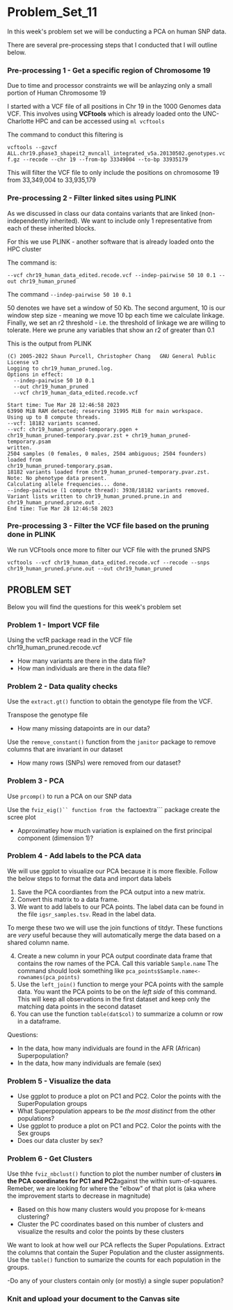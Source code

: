 # Problem_Set_11

In this week's problem set we will be conducting a PCA on human SNP data.

There are several pre-processing steps that I conducted that I will outline below. 

### Pre-processing 1 - Get a specific region of Chromosome 19

Due to time and processor constraints we will be anlayzing only a small portion of Human Chromosome 19 

I started with a VCF file of all positions in Chr 19 in the 1000 Genomes data VCF. This involves using **VCFtools** which is already loaded onto the UNC-Charlotte HPC and can be accessed using ```ml vcftools```

The command to conduct this filtering is

```vcftools --gzvcf ALL.chr19.phase3_shapeit2_mvncall_integrated_v5a.20130502.genotypes.vcf.gz --recode --chr 19 --from-bp 33349004 --to-bp 33935179```

This will filter the VCF file to only include the positions on chromosome 19 from 33,349,004 to 33,935,179


### Pre-processing 2 - Filter linked sites using PLINK

As we discussed in class our data contains variants that are linked (non-independently inherited). We want to include only 1 representative from each of these inherited blocks. 

For this we use PLINK - another software that is already loaded onto the HPC cluster 

The command is:

```--vcf chr19_human_data_edited.recode.vcf --indep-pairwise 50 10 0.1 --out chr19_human_pruned``` 

The command ```--indep-pairwise 50 10 0.1``` 

50 denotes we have set a window of 50 Kb. The second argument, 10 is our window step size - meaning we move 10 bp each time we calculate linkage. Finally, we set an r2 threshold - i.e. the threshold of linkage we are willing to tolerate. Here we prune any variables that show an r2 of greater than 0.1

This is the output from PLINK

```PLINK v2.00a3.3LM AVX2 Intel (3 Jun 2022)      www.cog-genomics.org/plink/2.0/
(C) 2005-2022 Shaun Purcell, Christopher Chang   GNU General Public License v3
Logging to chr19_human_pruned.log.
Options in effect:
  --indep-pairwise 50 10 0.1
  --out chr19_human_pruned
  --vcf chr19_human_data_edited.recode.vcf

Start time: Tue Mar 28 12:46:58 2023
63990 MiB RAM detected; reserving 31995 MiB for main workspace.
Using up to 8 compute threads.
--vcf: 18182 variants scanned.
--vcf: chr19_human_pruned-temporary.pgen +
chr19_human_pruned-temporary.pvar.zst + chr19_human_pruned-temporary.psam
written.
2504 samples (0 females, 0 males, 2504 ambiguous; 2504 founders) loaded from
chr19_human_pruned-temporary.psam.
18182 variants loaded from chr19_human_pruned-temporary.pvar.zst.
Note: No phenotype data present.
Calculating allele frequencies... done.
--indep-pairwise (1 compute thread): 3938/18182 variants removed.
Variant lists written to chr19_human_pruned.prune.in and
chr19_human_pruned.prune.out .
End time: Tue Mar 28 12:46:58 2023
```


### Pre-processing 3 - Filter the VCF file based on the pruning done in PLINK

We run VCFtools once more to filter our VCF file with the pruned SNPS

```vcftools --vcf chr19_human_data_edited.recode.vcf --recode --snps chr19_human_pruned.prune.out --out chr19_human_pruned```


## PROBLEM SET 

Below you will find the questions for this week's problem set 


### Problem 1 - Import VCF file 

Using the vcfR package read in the VCF file chr19_human_pruned.recode.vcf

- How many variants are there in the data file?
- How man individuals are there in the data file?


### Problem 2 - Data quality checks 

Use the ```extract.gt()``` function to obtain the genotype file from the VCF. 

Transpose the genotype file 

- How many missing datapoints are in our data? 

Use the ```remove_constant()``` function from the ```janitor``` package to remove columns that are invariant in our dataset

- How many rows (SNPs) were removed from our dataset?


### Problem 3 - PCA 

Use ```prcomp()``` to run a PCA on our SNP data 

Use the ```fviz_eig()`` function from the ```factoextra``` package create the scree plot

- Approximatley how much variation is explained on the first principal component (dimension 1)?


### Problem 4 - Add labels to the PCA data

We will use ggplot to visualize our PCA because it is more flexible. Follow the below steps to format the data and import data labels

1. Save the PCA coordiantes from the PCA output into a new matrix. 
2. Convert this matrix to a data frame.
3. We want to add labels to our PCA points. The label data can be found in the file ```igsr_samples.tsv```. Read in the label data. 

To merge these two we will use the join functions of titdyr. These functions are _very_ useful because they will automatically merge the data based on a shared column name. 

4. Create a new column in your PCA output coordinate data frame that contains the row names of the PCA. Call this variable ```Sample.name``` The command should look something like ```pca_points$Sample.name<-rownames(pca_points)```
5. Use the ```left_join()``` function to merge your PCA points with the sample data. You want the PCA points to be on the _left side_ of this command. This will keep all observations in the first dataset and keep only the matching data points in the second dataset 
6. You can use the function ```table(dat$col)``` to summarize a column or row in a dataframe. 

Questions:
- In the data, how many individuals are found in the AFR (African) Superpopulation?
- In the data, how many individuals are female (sex)


### Problem 5 - Visualize the data

- Use ggplot to produce a plot on PC1 and PC2. Color the points with the SuperPopulation groups
- What Superpopulation appears to be _the most distinct_ from the other populations?
- Use ggplot to produce a plot on PC1 and PC2. Color the points with the Sex groups
- Does our data cluster by sex?


### Problem 6 - Get Clusters 

Use thhe ```fviz_nbclust()``` function to plot the number number of clusters **in the PCA coordinates for PC1 and PC2**against the within sum-of-squares. Remeber, we are looking for where the "elbow" of that plot is (aka where the improvement starts to decrease in magnitude)

- Based on this how many clusters would you propose for k-means clustering? 
- Cluster the PC coordinates based on this number of clusters and visualize the results and color the points by these clusters

We want to look at how well our PCA reflects the Super Populations. Extract the columns that contain the Super Population and the cluster assignments. Use the ```table()``` function to sumarize the counts for each population in the groups. 

-Do any of your clusters contain only (or mostly) a single super population? 


### Knit and upload your document to the Canvas site

